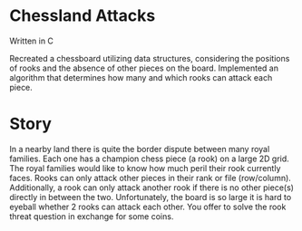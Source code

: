 # Chessland Attacks

Written in C

Recreated a chessboard utilizing data structures, considering the positions of rooks and the absence of other pieces on the board. Implemented an algorithm that determines how many and which rooks can attack each piece.

# Story
In a nearby land there is quite the border dispute between many royal families. Each one has a champion chess piece (a rook) on a large 2D grid. The royal families would like to know how much peril their rook currently faces. Rooks can only attack other pieces in their rank or file (row/column). Additionally, a rook can only attack another rook if there is no other piece(s) directly in between the two. Unfortunately, the board is so large it is hard to eyeball whether 2 rooks can attack each other. You offer to solve the rook threat question in exchange for some coins.


